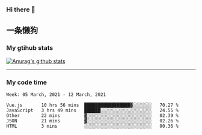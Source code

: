 ### Hi there 👋

## 一条懒狗
<!--
**kiss-me-quickly/kiss-me-quickly** is a ✨ _special_ ✨ repository because its `README.md` (this file) appears on your GitHub profile.

Here are some ideas to get you started:

- 🔭 I’m currently working on ...
- 🌱 I’m currently learning ...
- 👯 I’m looking to collaborate on ...
- 🤔 I’m looking for help with ...
- 💬 Ask me about ...
- 📫 How to reach me: ...
- 😄 Pronouns: ...
- ⚡ Fun fact: ...
-->


### My gtihub stats

[![Anurag's github stats](https://github-readme-stats.vercel.app/api?username=kiss-me-quickly)](https://github.com/anuraghazra/github-readme-stats)

***

### My code time

<!--START_SECTION:waka-->
```text
Week: 05 March, 2021 - 12 March, 2021

Vue.js       10 hrs 56 mins  █████████████████▓░░░░░░░   70.27 % 
JavaScript   3 hrs 49 mins   ██████░░░░░░░░░░░░░░░░░░░   24.55 % 
Other        22 mins         ▓░░░░░░░░░░░░░░░░░░░░░░░░   02.39 % 
JSON         21 mins         ▓░░░░░░░░░░░░░░░░░░░░░░░░   02.26 % 
HTML         3 mins          ░░░░░░░░░░░░░░░░░░░░░░░░░   00.36 % 
```
<!--END_SECTION:waka-->
